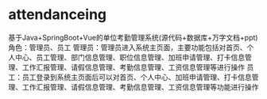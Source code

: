 # attendanceing
基于Java+SpringBoot+Vue的单位考勤管理系统(源代码+数据库+万字文档+ppt)角色：管理员、员工  管理员：管理员进入系统主页面，主要功能包括对首页、个人中心、员工管理、部门信息管理、职位信息管理、加班申请管理、打卡信息管理、工作汇报管理、请假信息管理、考勤信息管理、工资信息管理等进行操作  员工：员工登录到系统主页面后可以对首页、个人中心、加班申请管理、打卡信息管理、工作汇报管理、请假信息管理、考勤信息管理、工资信息管理等功能进行操作
